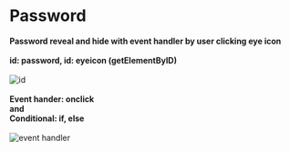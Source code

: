 # Password

**Password reveal and hide with event handler by user clicking eye icon** 
\
\
**id: password, id: eyeicon (getElementByID)**
\
\
![id](https://github.com/JCPTrevillian/Password/assets/95890754/6795ea21-cd19-4c42-b904-bfb8720809e3)
\
\
**Event hander: onclick** 
\
**and**
\
**Conditional: if, else** 
\
\
![event handler](https://github.com/JCPTrevillian/Password/assets/95890754/d73f0197-c900-4665-9f1f-58ab0bc8ae25)
